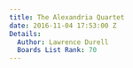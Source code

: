 ```yaml
---
title: The Alexandria Quartet
date: 2016-11-04 17:53:00 Z
Details:
  Author: Lawrence Durell
  Boards List Rank: 70
---
```


